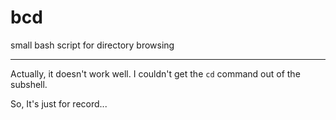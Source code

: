 # bcd
small bash script for directory browsing

****
Actually, it doesn't work well. I couldn't get the `cd` command out of the subshell.

So, It's just for record...
